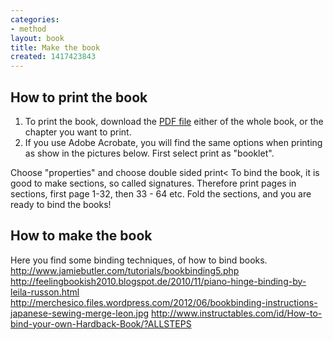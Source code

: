 ```yaml
---
categories:
- method
layout: book
title: Make the book
created: 1417423843
---
```

## How to print the book
1. To print the book, download the [PDF file](https://www.mastazine.net/handbook/download) either of the whole book, or the chapter you want to print.
2. If you use Adobe Acrobate, you will find the same options when printing as show in the pictures below.
First select print as "booklet".

Choose "properties" and choose double sided print<
To bind the book, it is good to make sections, so called signatures. Therefore print pages in sections, first page 1-32, then 33 - 64 etc.
Fold the sections, and you are ready to bind the books!

## How to make the book
Here you find some binding techniques, of how to bind books.
<a href="http://www.jamiebutler.com/tutorials/bookbinding5.php">http://www.jamiebutler.com/tutorials/bookbinding5.php</a>
<a href="http://feelingbookish2010.blogspot.de/2010/11/piano-hinge-binding-by-leila-russon.html">http://feelingbookish2010.blogspot.de/2010/11/piano-hinge-binding-by-leila-russon.html</a>
<a href="http://merchesico.files.wordpress.com/2012/06/bookbinding-instructions-japanese-sewing-merge-leon.jpg">http://merchesico.files.wordpress.com/2012/06/bookbinding-instructions-japanese-sewing-merge-leon.jpg</a>
<a href="http://www.instructables.com/id/How-to-bind-your-own-Hardback-Book/?ALLSTEPS">http://www.instructables.com/id/How-to-bind-your-own-Hardback-Book/?ALLSTEPS</a>
